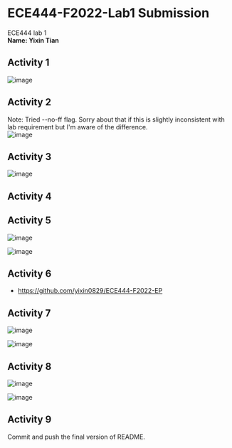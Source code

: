# ECE444-F2022-Lab1 Submission

ECE444 lab 1  
**Name: Yixin Tian**

## Activity 1

![image](https://user-images.githubusercontent.com/56566212/190656027-cb3cf872-f6c7-4a44-9c45-630f96dbee88.png)

## Activity 2

Note: Tried --no-ff flag. Sorry about that if this is slightly inconsistent with lab requirement but I'm aware of the difference.  
![image](https://user-images.githubusercontent.com/56566212/190658053-e942435f-0c0c-48b8-8fa0-c0436857ccc9.png)

## Activity 3  
![image](https://user-images.githubusercontent.com/56566212/190659869-ae139ddc-5d98-451e-816d-54845a5d7fc0.png)


## Activity 4

## Activity 5

![image](https://user-images.githubusercontent.com/56566212/190671675-a90f0332-55a6-4d13-a537-e9556ff76ae0.png)

![image](https://user-images.githubusercontent.com/56566212/190672044-c0aae1ce-04c8-4c58-9b6c-3bf64514ba96.png)


## Activity 6

- https://github.com/yixin0829/ECE444-F2022-EP

## Activity 7

![image](https://user-images.githubusercontent.com/56566212/190666510-0253affd-b16e-4929-9157-196376db3011.png)

![image](https://user-images.githubusercontent.com/56566212/190668022-da7b7c04-5e10-4661-a3d0-e136e36a84c9.png)

## Activity 8

![image](https://user-images.githubusercontent.com/56566212/190669800-88f94598-5582-4468-bf80-88df3ba65c6e.png)

![image](https://user-images.githubusercontent.com/56566212/190670561-7a5dfe9e-bc22-4280-81c7-4ec01472c7fc.png)

## Activity 9  
Commit and push the final version of README.

